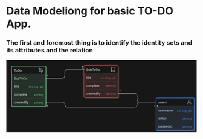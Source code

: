 # Data Modeliong for basic TO-DO App.

### The first and foremost thing is to identify the identity sets and its attributes and the relation 


 ![alt text](todo-model.png.png)

